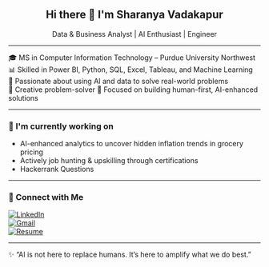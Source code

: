 <h2 align="center">Hi there 👋 I'm Sharanya Vadakapur</h2>
<p align="center">Data & Business Analyst | AI Enthusiast | Engineer </p>

---

🎓 MS in Computer Information Technology – Purdue University Northwest  
📊 Skilled in Power BI, Python, SQL, Excel, Tableau, and Machine Learning  
🧠 Passionate about using AI and data to solve real-world problems  
👀 Creative problem-solver
🌈 Focused on building human-first, AI-enhanced solutions  

---

### 🔭 I'm currently working on
- AI-enhanced analytics to uncover hidden inflation trends in grocery pricing   
- Actively job hunting & upskilling through certifications
- Hackerrank Questions

---

### 💼 Connect with Me

[![LinkedIn](https://img.shields.io/badge/-LinkedIn-blue?logo=linkedin&style=for-the-badge)](https://www.linkedin.com/in/svadaka)  
[![Gmail](https://img.shields.io/badge/-Email-red?logo=gmail&style=for-the-badge)](mailto:svadakaa@gmail.com)  
[![Resume](https://img.shields.io/badge/-Resume-black?style=for-the-badge)](https://docs.google.com/document/d/1SJwgyhMnn11fRCdvoEPb31MynybPWAXh/edit)

---

✨ “AI is not here to replace humans. It’s here to amplify what we do best.”

